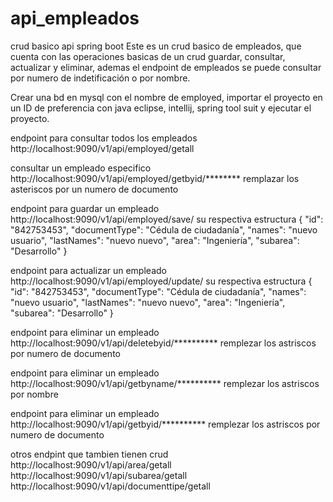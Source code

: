 # api_empleados
crud basico api spring boot
Este es un crud basico de empleados, que cuenta con  las operaciones basicas de un crud guardar, consultar, actualizar y eliminar,
ademas el endpoint de empleados se puede consultar por numero de indetificación o por nombre.

Crear una bd en mysql con el nombre de employed, importar el proyecto en un ID de preferencia con java eclipse, intellij, spring tool suit
y ejecutar el proyecto.

endpoint para consultar todos los empleados
http://localhost:9090/v1/api/employed/getall

consultar un empleado especifico 
http://localhost:9090/v1/api/employed/getbyid/********
remplazar los asteriscos por un numero de documento

endpoint para guardar un empleado http://localhost:9090/v1/api/employed/save/
su respectiva estructura
   {
        "id": "842753453",
        "documentType": "Cédula de ciudadanía",
        "names": "nuevo usuario",
        "lastNames": "nuevo nuevo",
        "area": "Ingeniería",
        "subarea": "Desarrollo"
    }
    
endpoint para actualizar un empleado http://localhost:9090/v1/api/employed/update/
su respectiva estructura
   {
        "id": "842753453",
        "documentType": "Cédula de ciudadanía",
        "names": "nuevo usuario",
        "lastNames": "nuevo nuevo",
        "area": "Ingeniería",
        "subarea": "Desarrollo"
    }
    
endpoint para eliminar un empleado http://localhost:9090/v1/api/deletebyid/**********
remplezar los astriscos por numero de documento
  
endpoint para eliminar un empleado http://localhost:9090/v1/api/getbyname/**********
remplezar los astriscos por nombre
  
endpoint para eliminar un empleado http://localhost:9090/v1/api/getbyid/**********
remplezar los astriscos por numero de documento

otros endpint que tambien tienen crud 
http://localhost:9090/v1/api/area/getall
http://localhost:9090/v1/api/subarea/getall
http://localhost:9090/v1/api/documenttipe/getall
  
  
  

